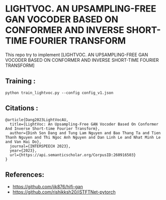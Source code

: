# LIGHTVOC. AN UPSAMPLING-FREE GAN VOCODER BASED ON CONFORMER AND INVERSE SHORT-TIME FOURIER TRANSFORM
This repo try to implement [LIGHTVOC. AN UPSAMPLING-FREE GAN VOCODER BASED ON CONFORMER AND INVERSE SHORT-TIME FOURIER TRANSFORM]

## Training :
```
python train_lightvoc.py --config config_v1.json
```

## Citations :
```
@article{Dang2023LightVocAU,
  title={LightVoc: An Upsampling-Free GAN Vocoder Based On Conformer And Inverse Short-time Fourier Transform},
  author={Dinh Son Dang and Tung Lam Nguyen and Bao Thang Ta and Tien Thanh Nguyen and Thi Ngoc Anh Nguyen and Dan Linh Le and Nhat Minh Le and Van Hai Do},
  journal={INTERSPEECH 2023},
  year={2023},
  url={https://api.semanticscholar.org/CorpusID:260916503}
}
```

## References:
* https://github.com/jik876/hifi-gan
* https://github.com/rishikksh20/iSTFTNet-pytorch